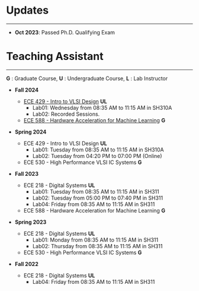 # Updates
* * *
* **Oct 2023**: Passed Ph.D. Qualifying Exam

# Teaching Assistant
* * *
**G** : Graduate Course, **U** : Undergraduate Course, **L** : Lab Instructor

* **Fall 2024**
    - [ECE 429 - Intro to VLSI Design](https://nalnatsheh.github.io/iit-ece429/) **UL**
      - Lab01: Wednesday from 08:35 AM to 11:15 AM in SH310A
      - Lab02: Recorded Sessions. 
    - [ECE 588 - Hardware Acceleration for Machine Learning](https://nalnatsheh.github.io/iit-ece588/) **G**
    
* **Spring 2024**
    - ECE 429 - Intro to VLSI Design **UL**
      - Lab01: Tuesday from 08:35 AM to 11:15 AM in SH310A
      - Lab02: Tuesday from 04:20 PM to 07:00 PM (Online)
    - ECE 530 - High Performance VLSI IC Systems **G**
      
* **Fall 2023**
    - ECE 218 - Digital Systems **UL**
      - Lab01: Tuesday from 08:35 AM to 11:15 AM in SH311
      - Lab02: Tuesday from 05:00 PM to 07:40 PM in SH311
      - Lab04: Friday from 08:35 AM to 11:15 AM in SH311
    - ECE 588 - Hardware Acceleration for Machine Learning **G**
 
* **Spring 2023**
    - ECE 218 - Digital Systems **UL**
      - Lab01: Monday from 08:35 AM to 11:15 AM in SH311
      - Lab02: Thursday from 08:35 AM to 11:15 AM in SH311
    - ECE 530 - High Performance VLSI IC Systems **G**
 
* **Fall 2022**
    - ECE 218 - Digital Systems **UL**
      - Lab04: Friday from 08:35 AM to 11:15 AM in SH311
